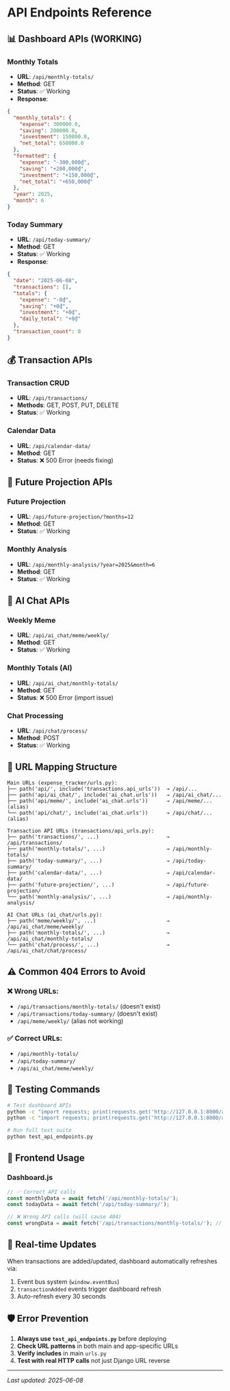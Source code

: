 # API Endpoints Reference

## 📊 **Dashboard APIs (WORKING)**

### Monthly Totals
- **URL**: `/api/monthly-totals/`
- **Method**: GET
- **Status**: ✅ Working
- **Response**: 
```json
{
  "monthly_totals": {
    "expense": 300000.0,
    "saving": 200000.0, 
    "investment": 150000.0,
    "net_total": 650000.0
  },
  "formatted": {
    "expense": "-300,000₫",
    "saving": "+200,000₫",
    "investment": "+150,000₫", 
    "net_total": "+650,000₫"
  },
  "year": 2025,
  "month": 6
}
```

### Today Summary
- **URL**: `/api/today-summary/`
- **Method**: GET
- **Status**: ✅ Working
- **Response**:
```json
{
  "date": "2025-06-08",
  "transactions": [],
  "totals": {
    "expense": "-0₫",
    "saving": "+0₫", 
    "investment": "+0₫",
    "daily_total": "+0₫"
  },
  "transaction_count": 0
}
```

## 💰 **Transaction APIs**

### Transaction CRUD
- **URL**: `/api/transactions/`
- **Methods**: GET, POST, PUT, DELETE
- **Status**: ✅ Working

### Calendar Data  
- **URL**: `/api/calendar-data/`
- **Method**: GET
- **Status**: ❌ 500 Error (needs fixing)

## 🔮 **Future Projection APIs**

### Future Projection
- **URL**: `/api/future-projection/?months=12`
- **Method**: GET
- **Status**: ✅ Working

### Monthly Analysis
- **URL**: `/api/monthly-analysis/?year=2025&month=6`
- **Method**: GET  
- **Status**: ✅ Working

## 🤖 **AI Chat APIs**

### Weekly Meme
- **URL**: `/api/ai_chat/meme/weekly/`
- **Method**: GET
- **Status**: ✅ Working

### Monthly Totals (AI)
- **URL**: `/api/ai_chat/monthly-totals/`
- **Method**: GET
- **Status**: ❌ 500 Error (import issue)

### Chat Processing
- **URL**: `/api/chat/process/`
- **Method**: POST
- **Status**: ✅ Working

## 🔧 **URL Mapping Structure**

```
Main URLs (expense_tracker/urls.py):
├── path('api/', include('transactions.api_urls'))  → /api/...
├── path('api/ai_chat/', include('ai_chat.urls'))   → /api/ai_chat/...
├── path('api/meme/', include('ai_chat.urls'))      → /api/meme/... (alias)
└── path('api/chat/', include('ai_chat.urls'))      → /api/chat/... (alias)

Transaction API URLs (transactions/api_urls.py):
├── path('transactions/', ...)                      → /api/transactions/
├── path('monthly-totals/', ...)                    → /api/monthly-totals/
├── path('today-summary/', ...)                     → /api/today-summary/
├── path('calendar-data/', ...)                     → /api/calendar-data/
├── path('future-projection/', ...)                 → /api/future-projection/
└── path('monthly-analysis/', ...)                  → /api/monthly-analysis/

AI Chat URLs (ai_chat/urls.py):
├── path('meme/weekly/', ...)                       → /api/ai_chat/meme/weekly/
├── path('monthly-totals/', ...)                    → /api/ai_chat/monthly-totals/
└── path('chat/process/', ...)                      → /api/ai_chat/chat/process/
```

## ⚠️ **Common 404 Errors to Avoid**

### ❌ Wrong URLs:
- `/api/transactions/monthly-totals/` (doesn't exist)
- `/api/transactions/today-summary/` (doesn't exist)
- `/api/meme/weekly/` (alias not working)

### ✅ Correct URLs:
- `/api/monthly-totals/` 
- `/api/today-summary/`
- `/api/ai_chat/meme/weekly/`

## 🧪 **Testing Commands**

```bash
# Test dashboard APIs
python -c "import requests; print(requests.get('http://127.0.0.1:8000/api/monthly-totals/').json())"
python -c "import requests; print(requests.get('http://127.0.0.1:8000/api/today-summary/').json())"

# Run full test suite
python test_api_endpoints.py
```

## 📱 **Frontend Usage**

### Dashboard.js
```javascript
// ✅ Correct API calls
const monthlyData = await fetch('/api/monthly-totals/');
const todayData = await fetch('/api/today-summary/');

// ❌ Wrong API calls (will cause 404)
const wrongData = await fetch('/api/transactions/monthly-totals/'); // Don't use!
```

## 🔄 **Real-time Updates**

When transactions are added/updated, dashboard automatically refreshes via:
1. Event bus system (`window.eventBus`)
2. `transactionAdded` events trigger dashboard refresh
3. Auto-refresh every 30 seconds

## 🛡️ **Error Prevention**

1. **Always use `test_api_endpoints.py`** before deploying
2. **Check URL patterns** in both main and app-specific URLs
3. **Verify includes** in main `urls.py` 
4. **Test with real HTTP calls** not just Django URL reverse

---

*Last updated: 2025-06-08* 